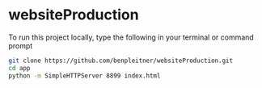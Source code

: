 # websiteProduction
To run this project locally, type the following in your terminal or command prompt


```bash
git clone https://github.com/benpleitner/websiteProduction.git
cd app
python -m SimpleHTTPServer 8899 index.html